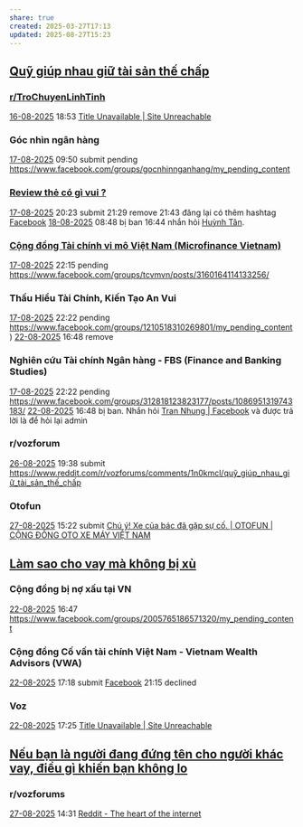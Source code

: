 ```yaml
---
share: true
created: 2025-03-27T17:13
updated: 2025-08-27T15:23
---
```

## [Quỹ giúp nhau giữ tài sản thế chấp](../Gi%C3%BAp%20nhau%20tho%C3%A1t%20n%E1%BB%A3/C%C3%B4ng%20vi%E1%BB%87c/Qu%E1%BB%B9/Qu%E1%BB%B9%20gi%C3%BAp%20nhau%20gi%E1%BB%AF%20t%C3%A0i%20s%E1%BA%A3n%20th%E1%BA%BF%20ch%E1%BA%A5p.md)
### [r/TroChuyenLinhTinh](https://www.reddit.com/r/TroChuyenLinhTinh/comments/1mrt2jw/comment/n8zxkxd/)
[16-08-2025](16-08-2025.md) 18:53 [Title Unavailable \| Site Unreachable](https://www.reddit.com/r/TroChuyenLinhTinh/comments/1mrt2jw/comment/n8zxkxd/)
### Góc nhìn ngân hàng
[17-08-2025](17-08-2025.md) 09:50 submit pending https://www.facebook.com/groups/gocnhinnganhang/my_pending_content

### [Review thẻ có gì vui ?](https://www.facebook.com/groups/716550913529554)
[17-08-2025](17-08-2025.md) 20:23 submit
21:29 remove
21:43 đăng lại có thêm hashtag [Facebook](https://www.facebook.com/groups/716550913529554/posts/1088162919701683/)
[18-08-2025](18-08-2025.md) 08:48 bị ban
16:44 nhắn hỏi [Huỳnh Tân](https://www.facebook.com/tandapper). 
### [Cộng đồng Tài chính vi mô Việt Nam (Microfinance Vietnam)](https://www.facebook.com/groups/tcvmvn/)
[17-08-2025](17-08-2025.md) 22:15 pending https://www.facebook.com/groups/tcvmvn/posts/3160164114133256/

### Thấu Hiểu Tài Chính, Kiến Tạo An Vui
[17-08-2025](17-08-2025.md) 22:22 pending https://www.facebook.com/groups/1210518310269801/my_pending_content)
[22-08-2025](22-08-2025.md) 16:48 remove

### Nghiên cứu Tài chính Ngân hàng - FBS (Finance and Banking Studies)
[17-08-2025](17-08-2025.md) 22:22 pending https://www.facebook.com/groups/312818123823177/posts/1086951319743183/
[22-08-2025](22-08-2025.md) 16:48 bị ban. Nhắn hỏi [Tran Nhung \| Facebook](https://www.facebook.com/khung.l.me.31/) và được trả lời là để hỏi lại admin

### r/vozforum
[26-08-2025](26-08-2025.md) 19:38 submit https://www.reddit.com/r/vozforums/comments/1n0kmcl/quỹ_giúp_nhau_giữ_tài_sản_thế_chấp

### Otofun
[27-08-2025](27-08-2025.md) 15:22 submit [Chú ý! Xe của bác đã gặp sự cố. \| OTOFUN \| CỘNG ĐỒNG OTO XE MÁY VIỆT NAM](https://www.otofun.net/threads/quy-giup-nhau-giu-tai-san-the-chap.1943559/)
## [Làm sao cho vay mà không bị xù](../Gi%C3%BAp%20nhau%20tho%C3%A1t%20n%E1%BB%A3/T%C3%A0i%20li%E1%BB%87u/L%C3%A0m%20sao%20cho%20vay%20m%C3%A0%20kh%C3%B4ng%20b%E1%BB%8B%20x%C3%B9.md)
### Cộng đồng bị nợ xấu tại VN
[22-08-2025](22-08-2025.md) 16:47 https://www.facebook.com/groups/2005765186571320/my_pending_content

### Cộng đồng Cố vấn tài chính Việt Nam - Vietnam Wealth Advisors (VWA)
[22-08-2025](22-08-2025.md) 17:18 submit [Facebook](https://www.facebook.com/groups/1375127312740076/my_pending_content)
21:15 declined

### Voz
[22-08-2025](22-08-2025.md) 17:25 [Title Unavailable \| Site Unreachable](https://voz.vn/t/lam-sao-đe-nguoi-vay-khong-co-đong-luc-xu.1138781%2f)

## [Nếu bạn là người đang đứng tên cho người khác vay, điều gì khiến bạn không lo](../Gi%C3%BAp%20nhau%20tho%C3%A1t%20n%E1%BB%A3/C%C3%B4ng%20vi%E1%BB%87c/Ph%E1%BB%8Fng%20v%E1%BA%A5n/N%E1%BA%BFu%20b%E1%BA%A1n%20l%C3%A0%20ng%C6%B0%E1%BB%9Di%20%C4%91ang%20%C4%91%E1%BB%A9ng%20t%C3%AAn%20cho%20ng%C6%B0%E1%BB%9Di%20kh%C3%A1c%20vay,%20%C4%91i%E1%BB%81u%20g%C3%AC%20khi%E1%BA%BFn%20b%E1%BA%A1n%20kh%C3%B4ng%20lo.md)
### r/vozforums 
[27-08-2025](27-08-2025.md) 14:31 [Reddit - The heart of the internet](https://www.reddit.com/r/vozforums/comments/1n1ak86/có_ai_ở_đây_cho_bạn_vay_tiền_hoặc_đứng_tên_vay/?utm_source=share&utm_medium=web3x&utm_name=web3xcss&utm_term=1&utm_content=share_button)